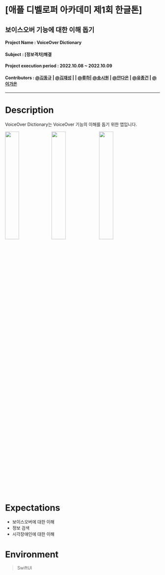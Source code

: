 

# [애플 디벨로퍼 아카데미 제1회 한글톤]

## 보이스오버 기능에 대한 이해 돕기

#### Project Name : VoiceOver Dictionary

#### Subject : [정보격차]해결

#### Project execution period : 2022.10.08 ~ 2022.10.09

#### Contributors : [@김동규](https://github.com/Dorodong96) | [@김재성](https://github.com/GroundDev) | | [@류하](https://github.com/seodam-hst)| [@송시원](https://github.com/song-cool) | [@안다은](https://github.com/dana0315/Test-Kraken) | [@유종건](https://github.com/mycookie1) | [@이가은](https://github.com/rriver2) 

---------------------------------
# Description
VoiceOver Dictionary는 VoiceOver 기능의 이해를 돕기 위한 앱입니다.

<img src = "https://user-images.githubusercontent.com/103025266/194749111-5f170789-3f71-411e-a289-dfce6447674b.png" width = "30%" height = "30%"><img src = "https://user-images.githubusercontent.com/103025266/194749184-5f5f088b-7fc9-4f04-8150-4c6945ebe191.png" width = "30%" height = "30%"> <img src = "https://user-images.githubusercontent.com/103025266/194749232-1fa62926-67f9-40d7-b9ee-42368cea57f6.png" width = "30%" height = "30%"> 


# Expectations
* 보이스오버에 대한 이해
* 정보 검색
* 시각장애인에 대한 이해

# Environment
> SwiftUI
